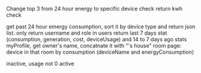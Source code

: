 Change top 3 from 24 hour energy to specific device check
return kwh check

get past 24 hour emergy consumption, sort it by device type and return json list.
only return username and role in users
return last 7 days stat (consumption, generation, cost, deviceUsage) and 14 to 7 days ago stats
myProfile, get owner's name, concatnate it with "'s house"
room page: device in that room by consumption (deviceName and energyConsumption)

inactive, usage not 0
active